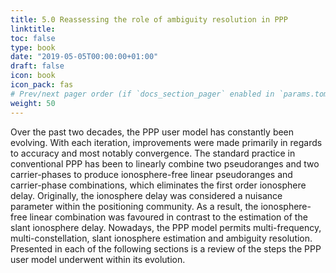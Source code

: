 ```yaml
---
title: 5.0 Reassessing the role of ambiguity resolution in PPP
linktitle:
toc: false
type: book
date: "2019-05-05T00:00:00+01:00"
draft: false
icon: book
icon_pack: fas
# Prev/next pager order (if `docs_section_pager` enabled in `params.toml`)
weight: 50
---
```


Over the past two decades, the PPP user model has constantly been evolving. With each iteration, improvements were made primarily in regards to accuracy and most notably convergence. The standard practice in conventional PPP has been to linearly combine two pseudoranges and two carrier-phases to produce ionosphere-free linear pseudoranges and carrier-phase combinations, which eliminates the first order ionosphere delay. Originally, the ionosphere delay was considered a nuisance parameter within the positioning community. As a result, the ionosphere-free linear combination was favoured in contrast to the estimation of the slant ionosphere delay. Nowadays, the PPP model permits multi-frequency, multi-constellation, slant ionosphere estimation and ambiguity resolution. Presented in each of the following sections is a review of the steps the PPP user model underwent within its evolution.